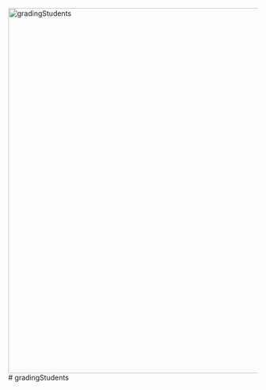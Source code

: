 <img width="737" alt="gradingStudents" src="https://user-images.githubusercontent.com/42798328/212543787-4b1a2f25-bb1e-41f3-90d3-981ea9274676.png">
# gradingStudents
